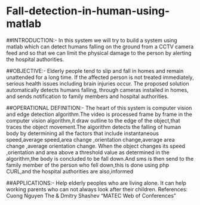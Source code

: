 # Fall-detection-in-human-using-matlab

##INTRODUCTION:-
In this system we will try to build a system using matlab which can detect humans falling on the ground from a CCTV camera feed and so that we can limit the physical damage to the person by alerting the hospital authorities.

##OBJECTIVE:-
Elderly people tend to slip and fall in homes and remain unattended for a long time. If the affected person is not treated immediately, serious health issues including brain injuries occur. The proposed solution automatically detects humans falling, through cameras installed in homes, and sends notification to family members and hospital authorities. 

##OPERATIONAL DEFINITION:- 
The heart of this system is computer vision and edge detection algorithm.The video is processed frame by frame in the computer vision algorithm,it draw outline to the edge of the object,that traces the object movement.The algorithm detects the falling of human body by determining all the factors that include instantaneous speed,average speed,area change ,orientation change,average area change ,average orientation change.
When the object changes its speed ,orientation and area above a threshold value as determined in the algorithm,the body is concluded to be fall down.And sms is then send to the family member of the person who fell down,this is done using php CURL,and the hospital authorities are also,informed 

##APPLICATIONS:-
Help elderly peoples who are living alone.
It can help working parents who can not always look after their children.
References:
Cuong Nguyen The & Dmitry Shashev “MATEC Web of Conferences”  
